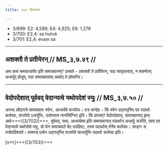 ```yaml
---
title: २४२ टिप्पणयः

---
```

- 3/699: E2: 4,589; E4: 4,925; E6: 1,276
- 3/700: E2,4: sa hutvā
- 3/701: E2,4: evaṃ sa

____________________________________________


## अशक्तौ ते प्रतीयेरन् // MS_३,७.४९ //

अथ कथं चमसाध्वर्यव इति समाख्यानम्? उच्यते - अशक्तौ ते प्रतीयेरन्, यदा व्यापृतत्वात्, न शक्नोत्य् अध्वर्युर् होतुम्, तदा समाख्यासाम् अर्थात् ते होष्यन्ति।


____________________________________________


## वेदोपदेशात् पूर्ववद् वेदान्यत्वे यथोपदेशं स्युः // MS_३,७.५० //

अस्त्य् औद्गात्रे समाख्यातः श्येनः, आध्वर्यवे वाजपेयः। तत्र सन्देहः - किं श्येन उद्गातृभिर् एव पदार्थाः कर्तव्याः, वाजपेये ऽध्वर्युभिः, उतोभयत्र नानर्त्विग्भिर् इति। किं प्राप्तम्? वेदोपदेशात्, समाख्यानाद् इत्य् अर्थः+++({3/702})+++, पूर्ववत्, यथा, आध्वर्यवम् इति समाख्यानात् पदार्थान् अध्वर्युः करोति, एवम् एव वेदान्यत्वे यथोप्देशं स्युः, यो येन समाख्याते वेद उपदिष्टः, तस्य पदार्थास् तेनैव कर्तव्याः। साङ्गः स तत्रोपदिश्यते। तस्माच् छ्येन उद्गातृभिर् वाजपेये चाध्वर्युभिः पदार्थाः कर्तव्या इति।

[४११]+++({3/703})+++